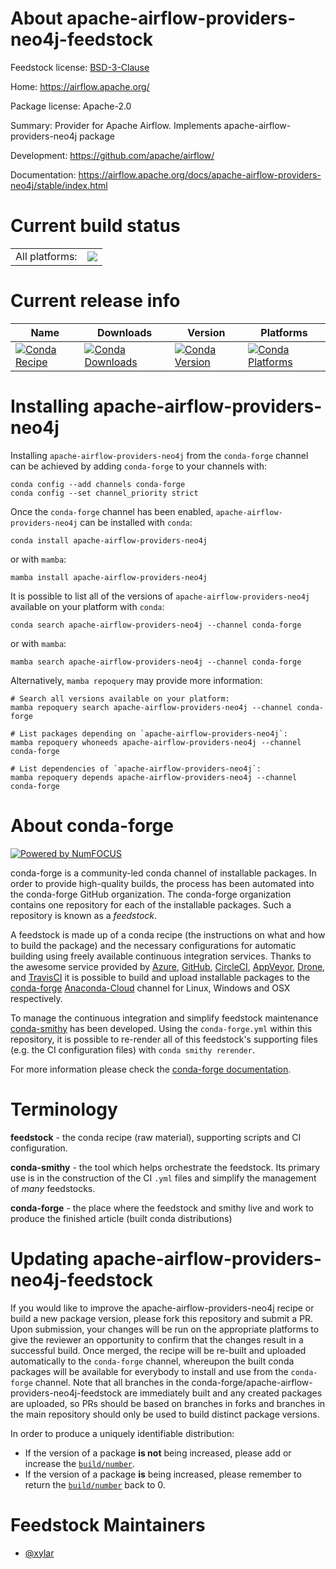 About apache-airflow-providers-neo4j-feedstock
==============================================

Feedstock license: [BSD-3-Clause](https://github.com/conda-forge/apache-airflow-providers-neo4j-feedstock/blob/main/LICENSE.txt)

Home: https://airflow.apache.org/

Package license: Apache-2.0

Summary: Provider for Apache Airflow. Implements apache-airflow-providers-neo4j package

Development: https://github.com/apache/airflow/

Documentation: https://airflow.apache.org/docs/apache-airflow-providers-neo4j/stable/index.html

Current build status
====================


<table><tr><td>All platforms:</td>
    <td>
      <a href="https://dev.azure.com/conda-forge/feedstock-builds/_build/latest?definitionId=12056&branchName=main">
        <img src="https://dev.azure.com/conda-forge/feedstock-builds/_apis/build/status/apache-airflow-providers-neo4j-feedstock?branchName=main">
      </a>
    </td>
  </tr>
</table>

Current release info
====================

| Name | Downloads | Version | Platforms |
| --- | --- | --- | --- |
| [![Conda Recipe](https://img.shields.io/badge/recipe-apache--airflow--providers--neo4j-green.svg)](https://anaconda.org/conda-forge/apache-airflow-providers-neo4j) | [![Conda Downloads](https://img.shields.io/conda/dn/conda-forge/apache-airflow-providers-neo4j.svg)](https://anaconda.org/conda-forge/apache-airflow-providers-neo4j) | [![Conda Version](https://img.shields.io/conda/vn/conda-forge/apache-airflow-providers-neo4j.svg)](https://anaconda.org/conda-forge/apache-airflow-providers-neo4j) | [![Conda Platforms](https://img.shields.io/conda/pn/conda-forge/apache-airflow-providers-neo4j.svg)](https://anaconda.org/conda-forge/apache-airflow-providers-neo4j) |

Installing apache-airflow-providers-neo4j
=========================================

Installing `apache-airflow-providers-neo4j` from the `conda-forge` channel can be achieved by adding `conda-forge` to your channels with:

```
conda config --add channels conda-forge
conda config --set channel_priority strict
```

Once the `conda-forge` channel has been enabled, `apache-airflow-providers-neo4j` can be installed with `conda`:

```
conda install apache-airflow-providers-neo4j
```

or with `mamba`:

```
mamba install apache-airflow-providers-neo4j
```

It is possible to list all of the versions of `apache-airflow-providers-neo4j` available on your platform with `conda`:

```
conda search apache-airflow-providers-neo4j --channel conda-forge
```

or with `mamba`:

```
mamba search apache-airflow-providers-neo4j --channel conda-forge
```

Alternatively, `mamba repoquery` may provide more information:

```
# Search all versions available on your platform:
mamba repoquery search apache-airflow-providers-neo4j --channel conda-forge

# List packages depending on `apache-airflow-providers-neo4j`:
mamba repoquery whoneeds apache-airflow-providers-neo4j --channel conda-forge

# List dependencies of `apache-airflow-providers-neo4j`:
mamba repoquery depends apache-airflow-providers-neo4j --channel conda-forge
```


About conda-forge
=================

[![Powered by
NumFOCUS](https://img.shields.io/badge/powered%20by-NumFOCUS-orange.svg?style=flat&colorA=E1523D&colorB=007D8A)](https://numfocus.org)

conda-forge is a community-led conda channel of installable packages.
In order to provide high-quality builds, the process has been automated into the
conda-forge GitHub organization. The conda-forge organization contains one repository
for each of the installable packages. Such a repository is known as a *feedstock*.

A feedstock is made up of a conda recipe (the instructions on what and how to build
the package) and the necessary configurations for automatic building using freely
available continuous integration services. Thanks to the awesome service provided by
[Azure](https://azure.microsoft.com/en-us/services/devops/), [GitHub](https://github.com/),
[CircleCI](https://circleci.com/), [AppVeyor](https://www.appveyor.com/),
[Drone](https://cloud.drone.io/welcome), and [TravisCI](https://travis-ci.com/)
it is possible to build and upload installable packages to the
[conda-forge](https://anaconda.org/conda-forge) [Anaconda-Cloud](https://anaconda.org/)
channel for Linux, Windows and OSX respectively.

To manage the continuous integration and simplify feedstock maintenance
[conda-smithy](https://github.com/conda-forge/conda-smithy) has been developed.
Using the ``conda-forge.yml`` within this repository, it is possible to re-render all of
this feedstock's supporting files (e.g. the CI configuration files) with ``conda smithy rerender``.

For more information please check the [conda-forge documentation](https://conda-forge.org/docs/).

Terminology
===========

**feedstock** - the conda recipe (raw material), supporting scripts and CI configuration.

**conda-smithy** - the tool which helps orchestrate the feedstock.
                   Its primary use is in the construction of the CI ``.yml`` files
                   and simplify the management of *many* feedstocks.

**conda-forge** - the place where the feedstock and smithy live and work to
                  produce the finished article (built conda distributions)


Updating apache-airflow-providers-neo4j-feedstock
=================================================

If you would like to improve the apache-airflow-providers-neo4j recipe or build a new
package version, please fork this repository and submit a PR. Upon submission,
your changes will be run on the appropriate platforms to give the reviewer an
opportunity to confirm that the changes result in a successful build. Once
merged, the recipe will be re-built and uploaded automatically to the
`conda-forge` channel, whereupon the built conda packages will be available for
everybody to install and use from the `conda-forge` channel.
Note that all branches in the conda-forge/apache-airflow-providers-neo4j-feedstock are
immediately built and any created packages are uploaded, so PRs should be based
on branches in forks and branches in the main repository should only be used to
build distinct package versions.

In order to produce a uniquely identifiable distribution:
 * If the version of a package **is not** being increased, please add or increase
   the [``build/number``](https://docs.conda.io/projects/conda-build/en/latest/resources/define-metadata.html#build-number-and-string).
 * If the version of a package **is** being increased, please remember to return
   the [``build/number``](https://docs.conda.io/projects/conda-build/en/latest/resources/define-metadata.html#build-number-and-string)
   back to 0.

Feedstock Maintainers
=====================

* [@xylar](https://github.com/xylar/)

